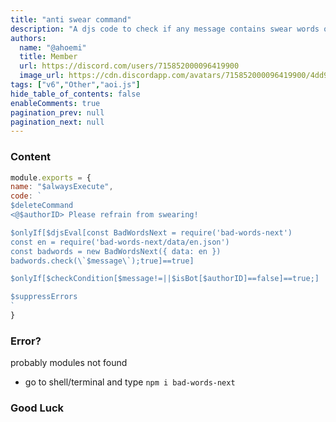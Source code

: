 ```yaml
---
title: "anti swear command"
description: "A djs code to check if any message contains swear words or not."
authors:
  name: "@ahoemi"
  title: Member
  url: https://discord.com/users/715852000096419900
  image_url: https://cdn.discordapp.com/avatars/715852000096419900/4dd9ab5b17ca6c07e4da71746cd0eca9.png
tags: ["v6","Other","aoi.js"]
hide_table_of_contents: false
enableComments: true
pagination_prev: null
pagination_next: null
---
```


### Content

```js
module.exports = {
name: "$alwaysExecute",
code: `
$deleteCommand
<@$authorID> Please refrain from swearing!

$onlyIf[$djsEval[const BadWordsNext = require('bad-words-next')
const en = require('bad-words-next/data/en.json')
const badwords = new BadWordsNext({ data: en })
badwords.check(\`$message\`);true]==true]

$onlyIf[$checkCondition[$message!=||$isBot[$authorID]==false]==true;]

$suppressErrors
`
}
```

### Error?
probably modules not found
- go to shell/terminal and type `npm i bad-words-next`

### Good Luck 